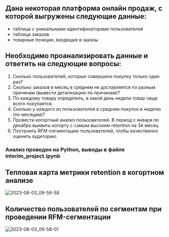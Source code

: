 ## Дана некоторая платформа онлайн продаж, с которой выгружены следующие данные:
 * таблица с уникальными идентификаторами пользователей
 * таблица заказов
 * товарные позиции, входящие в заказы
 
## Необходимо проанализировать данные и ответить на следующие вопросы:
1. Сколько пользователей, которые совершили покупку только один раз?
2. Сколько заказов в месяц в среднем не доставляется по разным причинам (вывести детализацию по причинам)? 
3. По каждому товару определить, в какой день недели товар чаще всего покупается. 
4. Сколько у каждого из пользователей в среднем покупок в неделю (по месяцам)?
5. Провести когортный анализ пользователей. В период с января по декабрь выявить когорту с самым высоким retention на 3й месяц
6. Построить RFM-сегментацию пользователей, чтобы качественно оценить аудиторию.

### Анализ проведен на Python, выводы в файле interim_project.ipynb

## Тепловая карта метрики retention в когортном анализе
![2023-08-03_09-56-58](https://github.com/vlasov-sv/Data_analysis_E-commerce_project/assets/85408219/ad8ff752-37b4-4337-afcd-5190e502d495)


## Количество пользователей по сегментам при проведении RFM-сегментации
![2023-08-03_09-58-01](https://github.com/vlasov-sv/Data_analysis_E-commerce_project/assets/85408219/7884bbf1-ee17-4dfe-9b5c-15c2d7ef2e72)
